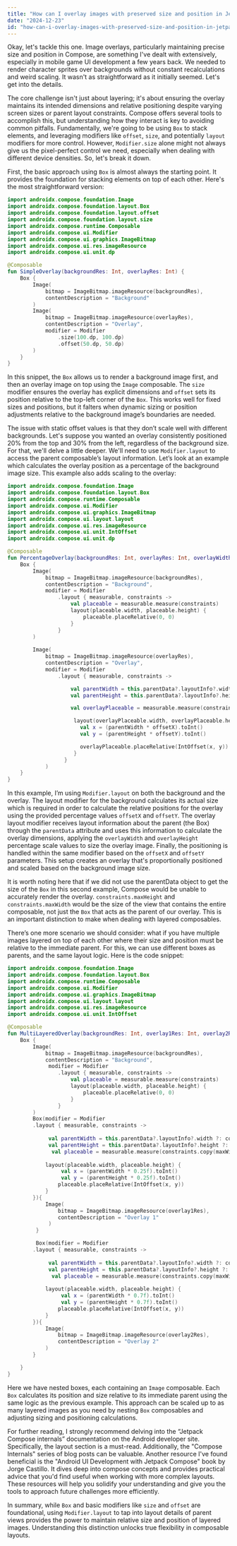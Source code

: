 ```yaml
---
title: "How can I overlay images with preserved size and position in Jetpack Compose?"
date: "2024-12-23"
id: "how-can-i-overlay-images-with-preserved-size-and-position-in-jetpack-compose"
---
```


Okay, let's tackle this one. Image overlays, particularly maintaining precise size and position in Compose, are something I've dealt with extensively, especially in mobile game UI development a few years back. We needed to render character sprites over backgrounds without constant recalculations and weird scaling. It wasn't as straightforward as it initially seemed. Let's get into the details.

The core challenge isn't just about layering; it's about ensuring the overlay maintains its intended dimensions and relative positioning despite varying screen sizes or parent layout constraints. Compose offers several tools to accomplish this, but understanding how they interact is key to avoiding common pitfalls. Fundamentally, we're going to be using `Box` to stack elements, and leveraging modifiers like `offset`, `size`, and potentially `layout` modifiers for more control. However, `Modifier.size` alone might not always give us the pixel-perfect control we need, especially when dealing with different device densities. So, let's break it down.

First, the basic approach using `Box` is almost always the starting point. It provides the foundation for stacking elements on top of each other. Here's the most straightforward version:

```kotlin
import androidx.compose.foundation.Image
import androidx.compose.foundation.layout.Box
import androidx.compose.foundation.layout.offset
import androidx.compose.foundation.layout.size
import androidx.compose.runtime.Composable
import androidx.compose.ui.Modifier
import androidx.compose.ui.graphics.ImageBitmap
import androidx.compose.ui.res.imageResource
import androidx.compose.ui.unit.dp

@Composable
fun SimpleOverlay(backgroundRes: Int, overlayRes: Int) {
    Box {
        Image(
            bitmap = ImageBitmap.imageResource(backgroundRes),
            contentDescription = "Background"
        )
        Image(
            bitmap = ImageBitmap.imageResource(overlayRes),
            contentDescription = "Overlay",
            modifier = Modifier
                .size(100.dp, 100.dp)
                .offset(50.dp, 50.dp)
        )
    }
}
```

In this snippet, the `Box` allows us to render a background image first, and then an overlay image on top using the `Image` composable. The `size` modifier ensures the overlay has explicit dimensions and `offset` sets its position relative to the top-left corner of the `Box`. This works well for fixed sizes and positions, but it falters when dynamic sizing or position adjustments relative to the background image’s boundaries are needed.

The issue with static offset values is that they don’t scale well with different backgrounds. Let's suppose you wanted an overlay consistently positioned 20% from the top and 30% from the left, regardless of the background size. For that, we'll delve a little deeper. We'll need to use `Modifier.layout` to access the parent composable’s layout information. Let’s look at an example which calculates the overlay position as a percentage of the background image size. This example also adds scaling to the overlay:

```kotlin
import androidx.compose.foundation.Image
import androidx.compose.foundation.layout.Box
import androidx.compose.runtime.Composable
import androidx.compose.ui.Modifier
import androidx.compose.ui.graphics.ImageBitmap
import androidx.compose.ui.layout.layout
import androidx.compose.ui.res.imageResource
import androidx.compose.ui.unit.IntOffset
import androidx.compose.ui.unit.dp

@Composable
fun PercentageOverlay(backgroundRes: Int, overlayRes: Int, overlayWidth: Float = 0.2f, overlayHeight: Float = 0.2f, offsetX: Float = 0.2f, offsetY: Float = 0.2f) {
    Box {
        Image(
            bitmap = ImageBitmap.imageResource(backgroundRes),
            contentDescription = "Background",
            modifier = Modifier
                .layout { measurable, constraints ->
                    val placeable = measurable.measure(constraints)
                    layout(placeable.width, placeable.height) {
                        placeable.placeRelative(0, 0)
                    }
                }
        )
       
        Image(
            bitmap = ImageBitmap.imageResource(overlayRes),
            contentDescription = "Overlay",
            modifier = Modifier
                .layout { measurable, constraints ->

                    val parentWidth = this.parentData?.layoutInfo?.width ?: constraints.maxWidth
                    val parentHeight = this.parentData?.layoutInfo?.height ?: constraints.maxHeight

                    val overlayPlaceable = measurable.measure(constraints.copy(maxWidth = (parentWidth * overlayWidth).toInt(), maxHeight = (parentHeight * overlayHeight).toInt()))

                     layout(overlayPlaceable.width, overlayPlaceable.height) {
                       val x = (parentWidth * offsetX).toInt()
                       val y = (parentHeight * offsetY).toInt()

                       overlayPlaceable.placeRelative(IntOffset(x, y))
                     }
                  }
            )
    }
}

```

In this example, I’m using `Modifier.layout` on both the background and the overlay. The layout modifier for the background calculates its actual size which is required in order to calculate the relative positions for the overlay using the provided percentage values `offsetX` and `offsetY`. The overlay layout modifier receives layout information about the parent (the Box) through the `parentData` attribute and uses this information to calculate the overlay dimensions, applying the `overlayWidth` and `overlayHeight` percentage scale values to size the overlay image. Finally, the positioning is handled within the same modifier based on the `offsetX` and `offsetY` parameters. This setup creates an overlay that's proportionally positioned and scaled based on the background image size.

It is worth noting here that if we did not use the parentData object to get the size of the `Box` in this second example, Compose would be unable to accurately render the overlay. `constraints.maxHeight` and `constraints.maxWidth` would be the size of the view that contains the entire composable, not just the `Box` that acts as the parent of our overlay. This is an important distinction to make when dealing with layered composables.

There’s one more scenario we should consider: what if you have multiple images layered on top of each other where their size and position must be relative to the immediate parent. For this, we can use different boxes as parents, and the same layout logic. Here is the code snippet:

```kotlin
import androidx.compose.foundation.Image
import androidx.compose.foundation.layout.Box
import androidx.compose.runtime.Composable
import androidx.compose.ui.Modifier
import androidx.compose.ui.graphics.ImageBitmap
import androidx.compose.ui.layout.layout
import androidx.compose.ui.res.imageResource
import androidx.compose.ui.unit.IntOffset

@Composable
fun MultiLayeredOverlay(backgroundRes: Int, overlay1Res: Int, overlay2Res: Int) {
    Box {
        Image(
            bitmap = ImageBitmap.imageResource(backgroundRes),
            contentDescription = "Background",
             modifier = Modifier
                .layout { measurable, constraints ->
                    val placeable = measurable.measure(constraints)
                    layout(placeable.width, placeable.height) {
                        placeable.placeRelative(0, 0)
                    }
                }
        )
        Box(modifier = Modifier
        .layout { measurable, constraints ->
           
             val parentWidth = this.parentData?.layoutInfo?.width ?: constraints.maxWidth
             val parentHeight = this.parentData?.layoutInfo?.height ?: constraints.maxHeight
              val placeable = measurable.measure(constraints.copy(maxWidth = (parentWidth * 0.5f).toInt(), maxHeight = (parentHeight * 0.5f).toInt()))
            
            layout(placeable.width, placeable.height) {
                 val x = (parentWidth * 0.25f).toInt()
                 val y = (parentHeight * 0.25f).toInt()
                placeable.placeRelative(IntOffset(x, y))
            }
        }){
            Image(
                bitmap = ImageBitmap.imageResource(overlay1Res),
                contentDescription = "Overlay 1"
             )
         }

         Box(modifier = Modifier
        .layout { measurable, constraints ->
           
             val parentWidth = this.parentData?.layoutInfo?.width ?: constraints.maxWidth
             val parentHeight = this.parentData?.layoutInfo?.height ?: constraints.maxHeight
              val placeable = measurable.measure(constraints.copy(maxWidth = (parentWidth * 0.3f).toInt(), maxHeight = (parentHeight * 0.3f).toInt()))
            
            layout(placeable.width, placeable.height) {
                 val x = (parentWidth * 0.7f).toInt()
                 val y = (parentHeight * 0.7f).toInt()
                placeable.placeRelative(IntOffset(x, y))
            }
        }){
            Image(
                bitmap = ImageBitmap.imageResource(overlay2Res),
                contentDescription = "Overlay 2"
            )
        }

    }
}
```
Here we have nested boxes, each containing an `Image` composable.  Each `Box` calculates its position and size relative to its immediate parent using the same logic as the previous example. This approach can be scaled up to as many layered images as you need by nesting `Box` composables and adjusting sizing and positioning calculations.

For further reading, I strongly recommend delving into the “Jetpack Compose internals” documentation on the Android developer site. Specifically, the layout section is a must-read. Additionally, the "Compose Internals" series of blog posts can be valuable. Another resource I've found beneficial is the "Android UI Development with Jetpack Compose" book by Jorge Castillo. It dives deep into compose concepts and provides practical advice that you'd find useful when working with more complex layouts. These resources will help you solidify your understanding and give you the tools to approach future challenges more efficiently.

In summary, while `Box` and basic modifiers like `size` and `offset` are foundational, using `Modifier.layout` to tap into layout details of parent views provides the power to maintain relative size and position of layered images. Understanding this distinction unlocks true flexibility in composable layouts.
